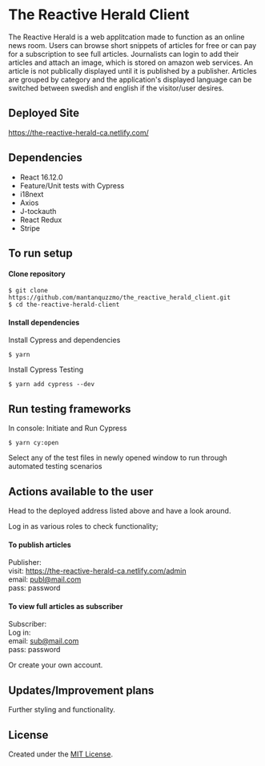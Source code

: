# The Reactive Herald Client

The Reactive Herald is a web applitcation made to function as an online news room. Users can browse short snippets of articles for free or can pay for a subscription to see full articles. Journalists can login to add their articles and attach an image, which is stored on amazon web services. An article is not publically displayed until it is published by a publisher. Articles are grouped by category and the application's displayed language can be switched between swedish and english if the visitor/user desires.

## Deployed Site
https://the-reactive-herald-ca.netlify.com/

## Dependencies
- React 16.12.0
- Feature/Unit tests with Cypress
- i18next
- Axios
- J-tockauth
- React Redux
- Stripe

## To run setup
#### Clone repository
```
$ git clone https://github.com/mantanquzzmo/the_reactive_herald_client.git
$ cd the-reactive-herald-client
```

#### Install dependencies
Install Cypress and dependencies
```
$ yarn
```
Install Cypress Testing
```
$ yarn add cypress --dev
```

## Run testing frameworks
In console:
Initiate and Run Cypress 
```
$ yarn cy:open
```
Select any of the test files in newly opened window to run through automated testing scenarios

## Actions available to the user

Head to the deployed address listed above and have a look around.

Log in as various roles to check functionality;

#### To publish articles
Publisher:  
visit: https://the-reactive-herald-ca.netlify.com/admin  
email: publ@mail.com  
pass: password

#### To view full articles as subscriber
Subscriber:  
Log in:  
email: sub@mail.com  
pass: password

Or create your own account.

## Updates/Improvement plans
Further styling and functionality.

## License
Created under the <a href="https://en.wikipedia.org/wiki/MIT_License">MIT License</a>.
